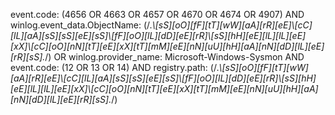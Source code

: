 event.code: (4656 OR 4663 OR 4657 OR 4670 OR 4674 OR 4907) AND winlog.event_data.ObjectName: (/.*\\[sS][oO][fF][tT][wW][aA][rR][eE]\\[cC][lL][aA][sS][sS][eE][sS]\\[fF][oO][lL][dD][eE][rR]\\[sS][hH][eE][lL][lL][eE][xX]\\[cC][oO][nN][tT][eE][xX][tT][mM][eE][nN][uU][hH][aA][nN][dD][lL][eE][rR][sS].*/) OR winlog.provider_name: Microsoft-Windows-Sysmon AND event.code: (12 OR 13 OR 14) AND registry.path: (/.*\\[sS][oO][fF][tT][wW][aA][rR][eE]\\[cC][lL][aA][sS][sS][eE][sS]\\[fF][oO][lL][dD][eE][rR]\\[sS][hH][eE][lL][lL][eE][xX]\\[cC][oO][nN][tT][eE][xX][tT][mM][eE][nN][uU][hH][aA][nN][dD][lL][eE][rR][sS].*/)
